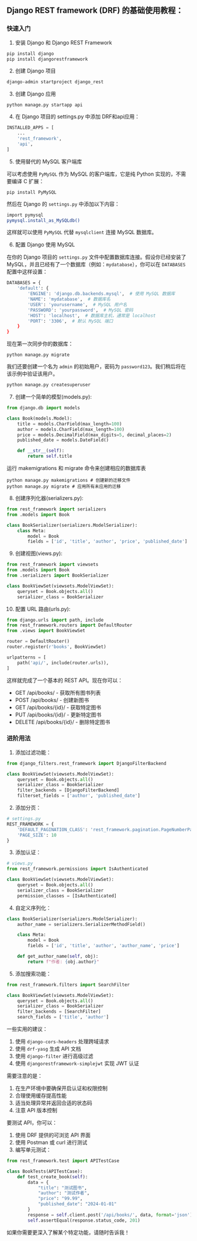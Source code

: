 ## Django REST framework (DRF) 的基础使用教程：

### 快速入门

1. 安装 Django 和 Django REST Framework

```bash
pip install django
pip install djangorestframework
```

2. 创建 Django 项目

```bash
django-admin startproject django_rest
```

3. 创建 Django 应用

```
python manage.py startapp api
```

4. 在 Django 项目的 settings.py 中添加 DRF和api应用：

```python
INSTALLED_APPS = [
    ...
    'rest_framework',
    'api',
]
```

5. 使用替代的 MySQL 客户端库

可以考虑使用 `PyMySQL` 作为 MySQL 的客户端库，它是纯 Python 实现的，不需要编译 C 扩展：

```
pip install PyMySQL
```

然后在 Django 的 `settings.py` 中添加以下内容：

```bash
import pymysql
pymysql.install_as_MySQLdb()
```

这样就可以使用 `PyMySQL` 代替 `mysqlclient` 连接 MySQL 数据库。

6. 配置 Django 使用 MySQL

在你的 Django 项目的 `settings.py` 文件中配置数据库连接。假设你已经安装了 MySQL，并且已经有了一个数据库（例如：`mydatabase`），你可以在 `DATABASES` 配置中这样设置：

```bash
DATABASES = {
    'default': {
        'ENGINE': 'django.db.backends.mysql',  # 使用 MySQL 数据库
        'NAME': 'mydatabase',  # 数据库名
        'USER': 'yourusername',  # MySQL 用户名
        'PASSWORD': 'yourpassword',  # MySQL 密码
        'HOST': 'localhost',  # 数据库主机，通常是 localhost
        'PORT': '3306',  # 默认 MySQL 端口
    }
}
```

现在第一次同步你的数据库：

```
python manage.py migrate
```

我们还要创建一个名为 `admin` 的初始用户，密码为 `password123`。我们稍后将在该示例中验证该用户。

```bash
python manage.py createsuperuser
```

7. 创建一个简单的模型(models.py):

```python
from django.db import models

class Book(models.Model):
    title = models.CharField(max_length=100)
    author = models.CharField(max_length=100)
    price = models.DecimalField(max_digits=5, decimal_places=2)
    published_date = models.DateField()

    def __str__(self):
        return self.title
```

运行 makemigrations 和 migrate 命令来创建相应的数据库表

```
python manage.py makemigrations # 创建新的迁移文件 
python manage.py migrate # 应用所有未应用的迁移
```



8. 创建序列化器(serializers.py):

```python
from rest_framework import serializers
from .models import Book

class BookSerializer(serializers.ModelSerializer):
    class Meta:
        model = Book
        fields = ['id', 'title', 'author', 'price', 'published_date']
```

9. 创建视图(views.py):

```python
from rest_framework import viewsets
from .models import Book
from .serializers import BookSerializer

class BookViewSet(viewsets.ModelViewSet):
    queryset = Book.objects.all()
    serializer_class = BookSerializer
```

10. 配置 URL 路由(urls.py):

```python
from django.urls import path, include
from rest_framework.routers import DefaultRouter
from .views import BookViewSet

router = DefaultRouter()
router.register(r'books', BookViewSet)

urlpatterns = [
    path('api/', include(router.urls)),
]
```

这样就完成了一个基本的 REST API。现在你可以：

- GET /api/books/ - 获取所有图书列表
- POST /api/books/ - 创建新图书
- GET /api/books/{id}/ - 获取特定图书
- PUT /api/books/{id}/ - 更新特定图书
- DELETE /api/books/{id}/ - 删除特定图书

### 进阶用法

1. 添加过滤功能：

```python
from django_filters.rest_framework import DjangoFilterBackend

class BookViewSet(viewsets.ModelViewSet):
    queryset = Book.objects.all()
    serializer_class = BookSerializer
    filter_backends = [DjangoFilterBackend]
    filterset_fields = ['author', 'published_date']
```

2. 添加分页：

```python
# settings.py
REST_FRAMEWORK = {
    'DEFAULT_PAGINATION_CLASS': 'rest_framework.pagination.PageNumberPagination',
    'PAGE_SIZE': 10
}
```

3. 添加认证：

```python
# views.py
from rest_framework.permissions import IsAuthenticated

class BookViewSet(viewsets.ModelViewSet):
    queryset = Book.objects.all()
    serializer_class = BookSerializer
    permission_classes = [IsAuthenticated]
```

4. 自定义序列化：

```python
class BookSerializer(serializers.ModelSerializer):
    author_name = serializers.SerializerMethodField()

    class Meta:
        model = Book
        fields = ['id', 'title', 'author', 'author_name', 'price']

    def get_author_name(self, obj):
        return f"作者: {obj.author}"
```

5. 添加搜索功能：

```python
from rest_framework.filters import SearchFilter

class BookViewSet(viewsets.ModelViewSet):
    queryset = Book.objects.all()
    serializer_class = BookSerializer
    filter_backends = [SearchFilter]
    search_fields = ['title', 'author']
```

一些实用的建议：

1. 使用 `django-cors-headers` 处理跨域请求
2. 使用 `drf-yasg` 生成 API 文档
3. 使用 `django-filter` 进行高级过滤
4. 使用 `djangorestframework-simplejwt` 实现 JWT 认证

需要注意的是：

1. 在生产环境中要确保开启认证和权限控制
2. 合理使用缓存提高性能
3. 适当处理异常并返回合适的状态码
4. 注意 API 版本控制

要测试 API，你可以：

1. 使用 DRF 提供的可浏览 API 界面
2. 使用 Postman 或 curl 进行测试
3. 编写单元测试：

```python
from rest_framework.test import APITestCase

class BookTests(APITestCase):
    def test_create_book(self):
        data = {
            "title": "测试图书",
            "author": "测试作者",
            "price": "99.99",
            "published_date": "2024-01-01"
        }
        response = self.client.post('/api/books/', data, format='json')
        self.assertEqual(response.status_code, 201)
```

如果你需要更深入了解某个特定功能，请随时告诉我！